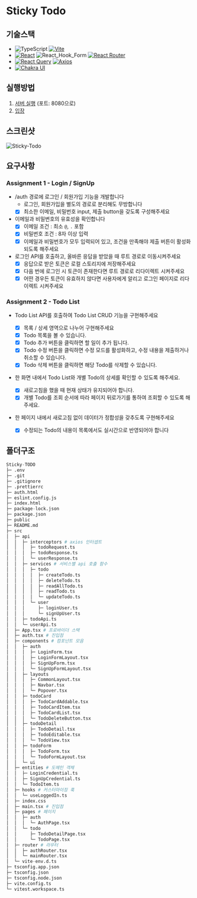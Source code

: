 # Sticky Todo

## 기술스택

-   ![TypeScript](https://img.shields.io/badge/TypeScript-3178C6?style=flat-square&logo=javascript&logoColor=white) [![Vite](https://img.shields.io/badge/Vite-646CFF?style=flat-square&logo=vite&logoColor=white)](https://ko.vite.dev)
-   [![React](https://img.shields.io/badge/React-61DAFB?style=flat-square&logo=React&logoColor=black)](https://reactjs.org) ![React_Hook_Form](https://img.shields.io/badge/React_Hook_Form-EC5990?style=flat-square&logo=reacthookform&logoColor=black) [![React Router](https://img.shields.io/badge/React%20Router-CA4245?style=flat-square&logo=reactrouter&logoColor=white)](https://reactrouter.com/en/main)
-   [![React Query](https://img.shields.io/badge/React_Query-FF4154?style=flat-square&logo=reactquery&logoColor=white)](https://tanstack.com/query/latest/docs/framework/react/overview) [![Axios](https://img.shields.io/badge/Axios-%235A29E4?style=flat-square&logo=axios)](https://axios-http.com/kr/docs/intro)
-   [![Chakra UI](https://img.shields.io/badge/Chakra_UI-319795?style=flat-square&logo=chakraui&logoColor=white)](https://www.chakra-ui.com/)

## 실행방법

1. [서버 실행](https://github.com/starkoora/wanted-pre-onboarding-challenge-fe-1-api) (포트: 8080으로)
2. [입장](https://narcisource.github.io/Sticky-Todo)

## 스크린샷

![Sticky-Todo](https://github.com/user-attachments/assets/fb130609-8a78-48bb-b775-46468f9f635e)

## 요구사항

### Assignment 1 - Login / SignUp

-   /auth 경로에 로그인 / 회원가입 기능을 개발합니다
    -   로그인, 회원가입을 별도의 경로로 분리해도 무방합니다
    -   [x] 최소한 이메일, 비밀번호 input, 제출 button을 갖도록 구성해주세요
-   이메일과 비밀번호의 유효성을 확인합니다
    -   [x] 이메일 조건 : 최소 `@`, `.` 포함
    -   [x] 비밀번호 조건 : 8자 이상 입력
    -   [x] 이메일과 비밀번호가 모두 입력되어 있고, 조건을 만족해야 제출 버튼이 활성화 되도록 해주세요
-   로그인 API를 호출하고, 올바른 응답을 받았을 때 루트 경로로 이동시켜주세요
    -   [x] 응답으로 받은 토큰은 로컬 스토리지에 저장해주세요
    -   [x] 다음 번에 로그인 시 토큰이 존재한다면 루트 경로로 리다이렉트 시켜주세요
    -   [x] 어떤 경우든 토큰이 유효하지 않다면 사용자에게 알리고 로그인 페이지로 리다이렉트 시켜주세요

### Assignment 2 - Todo List

-   Todo List API를 호출하여 Todo List CRUD 기능을 구현해주세요
    -   [x] 목록 / 상세 영역으로 나누어 구현해주세요
    -   [x] Todo 목록을 볼 수 있습니다.
    -   [x] Todo 추가 버튼을 클릭하면 할 일이 추가 됩니다.
    -   [x] Todo 수정 버튼을 클릭하면 수정 모드를 활성화하고, 수정 내용을 제출하거나 취소할 수 있습니다.
    -   [x] Todo 삭제 버튼을 클릭하면 해당 Todo를 삭제할 수 있습니다.
-   한 화면 내에서 Todo List와 개별 Todo의 상세를 확인할 수 있도록 해주세요.
    -   [x] 새로고침을 했을 때 현재 상태가 유지되어야 합니다.
    -   [x] 개별 Todo를 조회 순서에 따라 페이지 뒤로가기를 통하여 조회할 수 있도록 해주세요.
-   한 페이지 내에서 새로고침 없이 데이터가 정합성을 갖추도록 구현해주세요

    -   [x] 수정되는 Todo의 내용이 목록에서도 실시간으로 반영되어야 합니다

## 폴더구조

```python
Sticky-TODO
├─ .env
├─ .git
├─ .gitignore
├─ .prettierrc
├─ auth.html
├─ eslint.config.js
├─ index.html
├─ package-lock.json
├─ package.json
├─ public
├─ README.md
├─ src
│  ├─ api
│  │  ├─ interceptors # axios 인터셉트
│  │  │  ├─ todoRequest.ts
│  │  │  ├─ todoResponse.ts
│  │  │  └─ userResponse.ts
│  │  ├─ services # 서비스별 api 호출 함수
│  │  │  ├─ todo
│  │  │  │  ├─ createTodo.ts
│  │  │  │  ├─ deleteTodo.ts
│  │  │  │  ├─ readAllTodo.ts
│  │  │  │  ├─ readTodo.ts
│  │  │  │  └─ updateTodo.ts
│  │  │  └─ user
│  │  │     ├─ loginUser.ts
│  │  │     └─ signUpUser.ts
│  │  ├─ todoApi.ts
│  │  └─ userApi.ts
│  ├─ App.tsx # 프로바이더 스택
│  ├─ auth.tsx # 진입점
│  ├─ components # 컴포넌트 모음
│  │  ├─ auth
│  │  │  ├─ LoginForm.tsx
│  │  │  ├─ LoginFormLayout.tsx
│  │  │  ├─ SignUpForm.tsx
│  │  │  └─ SignUpFormLayout.tsx
│  │  ├─ layouts
│  │  │  ├─ CommonLayout.tsx
│  │  │  ├─ Navbar.tsx
│  │  │  └─ Popover.tsx
│  │  ├─ todoCard
│  │  │  ├─ TodoCardAddable.tsx
│  │  │  ├─ TodoCardItem.tsx
│  │  │  ├─ TodoCardList.tsx
│  │  │  └─ TodoDeleteButton.tsx
│  │  ├─ todoDetail
│  │  │  ├─ TodoDetail.tsx
│  │  │  ├─ TodoEditable.tsx
│  │  │  └─ TodoView.tsx
│  │  ├─ todoForm
│  │  │  ├─ TodoForm.tsx
│  │  │  └─ TodoFormLayout.tsx
│  │  └─ ui
│  ├─ entities # 도메인 객체
│  │  ├─ LoginCredential.ts
│  │  ├─ SignUpCredential.ts
│  │  └─ TodoItem.ts
│  ├─ hooks # 커스터마이징 훅
│  │  └─ useLoggedIn.ts
│  ├─ index.css
│  ├─ main.tsx # 진입점
│  ├─ pages # 페이지
│  │  ├─ auth
│  │  │  └─ AuthPage.tsx
│  │  └─ todo
│  │     ├─ TodoDetailPage.tsx
│  │     └─ TodoPage.tsx
│  ├─ router # 라우터
│  │  ├─ authRouter.tsx
│  │  └─ mainRouter.tsx
│  └─ vite-env.d.ts
├─ tsconfig.app.json
├─ tsconfig.json
├─ tsconfig.node.json
├─ vite.config.ts
└─ vitest.workspace.ts
```
